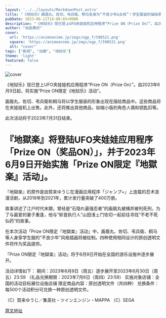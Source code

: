 ```yaml
---
layout: '../../layouts/MarkdownPost.astro'
title: "《地狱乐》画眉丸、佐切、弔兵衛、桐马变身为“不良少年&女孩”！学生服姿的描绘商品登上夹娃娃机！"
pubDate: 2023-06-11T14:00:03+0900
description: "《地狱乐》现已登上UFO夹娃娃机应用程序“Prize ON（Prize On）”。自2023年6月9日起，将实施“Prize ON限定《地狱乐》活动”。"
author: "米田果织"
cover:
  url: 'https://animeanime.jp/imgs/ogp_f/590521.png'
  square: 'https://animeanime.jp/imgs/ogp_f/590521.png'
  alt: "cover"
tags: ["新闻", "动画", "地狱乐"]
theme: 'light'
featured: false
---
```


![cover](https://animeanime.jp/imgs/ogp_f/590521.png)

《地狱乐》现已登上UFO夹娃娃机应用程序“Prize ON（Prize On）”。自2023年6月9日起，将实施“Prize ON限定《地狱乐》活动”。

画眉丸、佐切、弔兵衛和桐马将以学生服装的形象出现在描绘商品中。这些商品将在夹娃娃机上出售。此外，还将推出其他商品，如缩小版的角色人偶和钥匙扣等。

此次活动将于2023年7月31日结束。

# 『地獄楽』将登陆UFO夹娃娃应用程序「Prize ON（奖品ON）」，并于2023年6月9日开始实施「Prize ON限定『地獄楽』活动」。

『地獄楽』的原作是由賀来ゆうじ在漫画应用程序「ジャンプ+」上连载的忍术浪漫活剧，从2018年到2021年，累计发行量突破了400万册。

故事讲述了江户时代末期，曾经是“石隐れ最强忍者”的画眉丸被捕并被判死刑，为了与最爱的妻子重逢，他与“斩首执行人”山田浅ェ门佐切一起前往寻找“不老不死仙药”的故事。

在本次活动「Prize ON限定『地獄楽』活动」中，画眉丸、佐切、弔兵衛、桐马等人身穿学生服的“不良少年”风格插画将被绘制。四种使用相同设计的原创透明文件将作为奖品提供。

「Prize ON限定『地獄楽』活动」将于6月9日开始在全国的游乐设施中逐步展开。

活动详情如下：
期间：2023年6月9日（周五）逐步展开至2023年6月30日（周五）23:59
（礼品兑换期限：2023年7月6日（周四）23:59）
实施对象店铺：全国的活动目标展位设施店铺
限定商品内容：原创透明文件（共四种）
兑换条件：每500个活动积分可兑换一种原创透明文件。

（C）賀来ゆうじ／集英社・ツインエンジン・MAPPA
（C）SEGA

  [原文地址](https://animeanime.jp/article/2023/06/11/77865.html)
